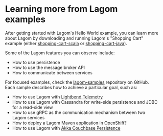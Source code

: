 # Learning more from Lagom examples

After getting started with Lagom's Hello World example, you can learn more about Lagom by downloading and
running Lagom's "Shopping Cart" example (either [shopping-cart-scala][] or [shopping-cart-java][]).

[shopping-cart-scala]: https://github.com/lagom/lagom-samples/tree/1.6.x/shopping-cart/shopping-cart-scala
[shopping-cart-java]: https://github.com/lagom/lagom-samples/tree/1.6.x/shopping-cart/shopping-cart-java

Some of the Lagom features you can observe include:

* How to use persistence
* How to use the message broker API
* How to communicate between services

For focused examples, check the [lagom-samples](https://github.com/lagom/lagom-samples) repository on GitHub. Each sample describes how to achieve a particular goal, such as:

* How to use Lagom with [Lightbend Telemetry](https://developer.lightbend.com/docs/telemetry/current/home.html)
* How to use Lagom with Cassandra for write-side persistence and JDBC for a read-side view
* How to use gRPC as the communication mechanism between two Lagom services
* How to deploy a Lagom Maven application in [OpenShift](https://developer.lightbend.com/guides/openshift-deployment/lagom/index.html)?
* How to use Lagom with [Akka Couchbase Persistence](https://doc.akka.io/docs/akka-persistence-couchbase/current/)
